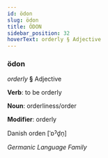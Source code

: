 ```yaml
---
id: ödon
slug: ödon
title: ÖDON
sidebar_position: 32
hoverText: orderly § Adjective
---
```


### ödon

*orderly* **§** Adjective

**Verb**: to be orderly

**Noun**: orderliness/order

**Modifier**: orderly

Danish orden [ˈɒˀd̥n̩]

*Germanic Language Family*
